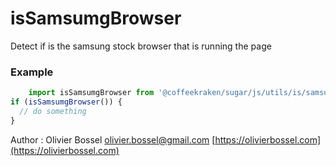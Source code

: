 # isSamsumgBrowser

Detect if is the samsung stock browser that is running the page

### Example
```js
	import isSamsumgBrowser from '@coffeekraken/sugar/js/utils/is/samsungBrowser'
if (isSamsumgBrowser()) {
  // do something
}
```
Author : Olivier Bossel [olivier.bossel@gmail.com](mailto:olivier.bossel@gmail.com) [https://olivierbossel.com](https://olivierbossel.com)